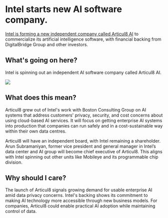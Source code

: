 # Intel starts new AI software company.

[Intel is forming a new independent company called Articul8 AI](https://www.reuters.com/technology/intel-spins-out-ai-software-firm-with-backing-digitalbridge-2024-01-03/?utm_source=bensbites\&utm_medium=referral\&utm_campaign=intel-starts-new-ai-software-company) to commercialize its artificial intelligence software, with financial backing from DigitalBridge Group and other investors.

## What's going on here?

Intel is spinning out an independent AI software company called Articul8 AI.

![](https://media.beehiiv.com/cdn-cgi/image/fit=scale-down,format=auto,onerror=redirect,quality=80/uploads/asset/file/1551d2c3-e478-4a9b-b9dc-e2aaf04f7f13/image.png?t=1704371424)

## What does this mean?

Articul8 grew out of Intel's work with Boston Consulting Group on AI systems that address customers' privacy, security, and cost concerns about using cloud-based AI services. It will focus on getting enterprise AI systems into production that companies can run safely and in a cost-sustainable way within their own data centres.

Articul8 will have an independent board, with Intel remaining a shareholder. Arun Subramaniyan, former vice president and general manager in Intel’s data center and AI group will become chief executive of Articul8. This aligns with Intel spinning out other units like Mobileye and its programmable chip division.

## Why should I care?

The launch of Articul8 signals growing demand for usable enterprise AI amid data privacy concerns. Intel's backing shows its commitment to making AI technology more accessible through new business models. For companies, Articul8 could enable practical AI adoption while maintaining control of data.

